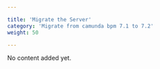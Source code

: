 ```yaml
---

title: 'Migrate the Server'
category: 'Migrate from camunda bpm 7.1 to 7.2'
weight: 50

---
```


No content added yet.
